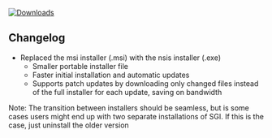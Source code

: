 [![Downloads](https://img.shields.io/github/downloads/zevnda/steam-game-idler/1.7.23/total?style=for-the-badge&logo=github&color=137eb5)](https://github.com/zevnda/steam-game-idler/releases/download/1.7.23/Steam.Game.Idler_1.7.23_x64-setup.exe)

## Changelog
- Replaced the msi installer (.msi) with the nsis installer (.exe)
  - Smaller portable installer file
  - Faster initial installation and automatic updates
  - Supports patch updates by downloading only changed files instead of the full installer for each update, saving on bandwidth

Note: The transition between installers should be seamless, but is some cases users might end up with two separate installations of SGI. If this is the case, just uninstall the older version
